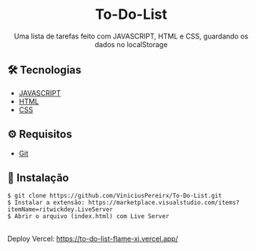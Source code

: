 # <div align="center"> To-Do-List</div>

<p align="center">Uma lista de tarefas feito com JAVASCRIPT, HTML e CSS, guardando os dados no localStorage</p>

## 🛠️ Tecnologias

<ul>
  <li><a href="https://developer.mozilla.org/pt-BR/docs/Web/JavaScript">JAVASCRIPT</a></li>
  <li><a href="https://developer.mozilla.org/pt-BR/docs/Web/HTML">HTML</a></li>
  <li><a href="https://developer.mozilla.org/pt-BR/docs/Web/CSS">CSS</a></li>

</ul>

## ⚙️ Requisitos

<ul>
  <li><a href="https://git-scm.com/">Git</a></li>
</ul>

## 🚀 Instalação

```
$ git clone https://github.com/ViniciusPereirx/To-Do-List.git
$ Instalar a extensão: https://marketplace.visualstudio.com/items?itemName=ritwickdey.LiveServer
$ Abrir o arquivo (index.html) com Live Server
```

##

Deploy Vercel: <a>https://to-do-list-flame-xi.vercel.app/</a>

##
